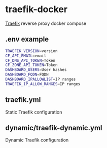 # traefik-docker

[Traefik](https://github.com/traefik/traefik) reverse proxy docker compose

## .env example

```bash
TRAEFIK_VERSION=version
CF_API_EMAIL=email
CF_DNS_API_TOKEN=Token
CF_ZONE_API_TOKEN=Token
DASHBOARD_USERS=User hashes
DASHBOARD_FQDN=FQDN
DASHBOARD_IPALLOWLIST=IP ranges
TRAEFIK_IP_ALLOW_RANGES=IP ranges
```

## traefik.yml

Static Traefik configuration

## dynamic/traefik-dynamic.yml

Dynamic Traefik configuration
